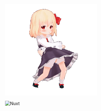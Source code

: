 [![Header](https://github.com/catsolike/catsolike/blob/master/assets/anime-girl-dance.gif)](https://github.com/catsolike)

![Nuxt](https://img.shields.io/badge/-Nuxt-020202?style=for-the-badge&logo=nuxtdotjs)
<object data="https://img.shields.io/badge/dynamic/json?url=https%3A%2F%2Fgithub.com%2Fbadges%2Fshields%2Fraw%2Fmaster%2Fpackage.json&query=%24.name&prefix=%5B&suffix=%5D&style=for-the-badge&logo=appveyor&logoColor=violet&label=healthiness&labelColor=abcdef&color=fedcba&link=https%3A%2F%2Fnuxt.com%2F&link=https%3A%2F%2Fgithub.com%2F"></object>